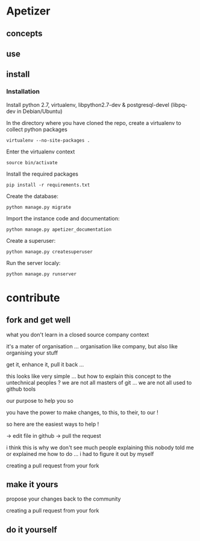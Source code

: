 # Apetizer

## concepts

## use

## install

### Installation

Install python 2.7, virtualenv, libpython2.7-dev & postgresql-devel (libpq-dev in Debian/Ubuntu)

In the directory where you have cloned the repo,
create a virtualenv to collect python packages


    virtualenv --no-site-packages .

Enter the virtualenv context


    source bin/activate

Install the required packages


    pip install -r requirements.txt


Create the database:


    python manage.py migrate


Import the instance code and documentation:


    python manage.py apetizer_documentation

Create a superuser:


    python manage.py createsuperuser


Run the server localy:

    python manage.py runserver


# contribute

## fork and get well

what you don't learn in a closed source company context

it's a mater of organisation ... organisation like company, but also like organising your stuff

get it, enhance it, pull it back ...

this looks like very simple ... but how to explain this concept to the untechnical peoples ?
we are not all masters of git ...
we are not all used to github tools

our purpose to help you so

you have the power to make changes,
to this,
to their,
to our !

so here are the easiest ways to help !

-> edit file in github
-> pull the request 

i think this is why we don't see much people explaining this
nobody told me or explained me how to do ... i had to figure it out by myself


creating a pull request from your fork


## make it yours

propose your changes back to the community

creating a pull request from your fork

## do it yourself


